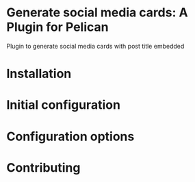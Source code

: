 # Generate social media cards: A Plugin for Pelican

Plugin to generate social media cards with post title embedded

# Installation

# Initial configuration

# Configuration options

# Contributing
